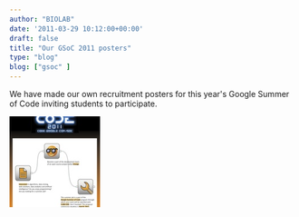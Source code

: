 ```yaml
---
author: "BIOLAB"
date: '2011-03-29 10:12:00+00:00'
draft: false
title: "Our GSoC 2011 posters"
type: "blog"
blog: ["gsoc" ]
---
```


We have made our own recruitment posters for this year's Google Summer of Code inviting students to participate.

![](gsoc-poster-eng_1.png__160x160_q95_crop_subject_location-354%2C500.jpg)
